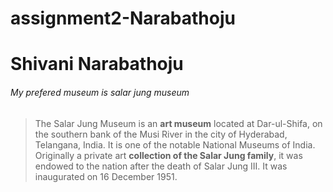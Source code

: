 # assignment2-Narabathoju 
# Shivani Narabathoju
###### My prefered museum is salar jung museum
> The Salar Jung Museum is an **art museum** located at Dar-ul-Shifa, on the southern bank of the Musi River in the city of Hyderabad, Telangana, India. It is one of the notable National Museums of India. Originally a private art __collection of the Salar Jung family__, it was endowed to the nation after the death of Salar Jung III. It was inaugurated on 16 December 1951.
